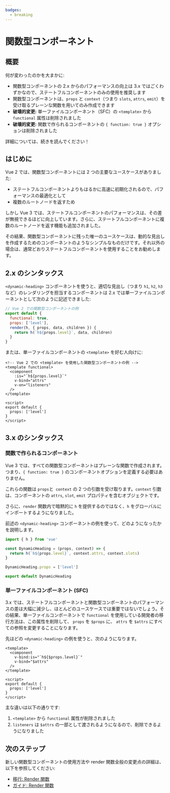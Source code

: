 ```yaml
---
badges:
  - breaking
---
```


# 関数型コンポーネント <MigrationBadges :badges="$frontmatter.badges" />

## 概要

何が変わったのかを大まかに:

- 関数型コンポーネントの 2.x からのパフォーマンスの向上は 3.x ではごくわずかなので、ステートフルコンポーネントのみの使用を推奨します
- 関数型コンポーネントは、`props` と `context`（つまり `slots`, `attrs`, `emit`）を受け取るプレーンな関数を用いてのみ作成できます
- **破壊的変更:** 単一ファイルコンポーネント（SFC）の `<template>` から `functional` 属性は削除されました
- **破壊的変更:** 関数で作られるコンポーネントの `{ function: true }` オプションは削除されました

詳細については、続きを読んでください！

## はじめに

Vue 2 では、関数型コンポーネントには 2 つの主要なユースケースがありました:

- ステートフルコンポーネントよりもはるかに高速に初期化されるので、パフォーマンスの最適化として
- 複数のルートノードを返すため

しかし Vue 3 では、ステートフルコンポーネントのパフォーマンスは、その差が無視できるほどに向上しています。さらに、ステートフルコンポーネントに複数のルートノードを返す機能も追加されました。

その結果、関数型コンポーネントに残った唯一のユースケースは、動的な見出しを作成するためのコンポーネントのようなシンプルなものだけです。それ以外の場合は、通常どおりステートフルコンポーネントを使用することをお勧めします。

## 2.x のシンタックス

`<dynamic-heading>` コンポーネントを使うと、適切な見出し（つまり `h1`, `h2`, `h3` など）のレンダリングを担当するコンポーネントは 2.x では単一ファイルコンポーネントとして次のように記述できました:

```js
// Vue 2 での関数型コンポーネントの例
export default {
  functional: true,
  props: ['level'],
  render(h, { props, data, children }) {
    return h(`h${props.level}`, data, children)
  }
}
```

または、単一ファイルコンポーネントの `<template>` を好む人向けに:

```vue
<!-- Vue 2 での <template> を使用した関数型コンポーネントの例 -->
<template functional>
  <component
    :is="`h${props.level}`"
    v-bind="attrs"
    v-on="listeners"
  />
</template>

<script>
export default {
  props: ['level']
}
</script>
```

## 3.x のシンタックス

### 関数で作られるコンポーネント

Vue 3 では、すべての関数型コンポーネントはプレーンな関数で作成されます。つまり、`{ function: true }` のコンポーネントオプションを定義する必要はありません。

これらの関数は `props`と` context` の 2 つの引数を受け取ります。`context` 引数は、コンポーネントの `attrs`, `slot`, `emit` プロパティを含むオブジェクトです。

さらに、`render` 関数内で暗黙的に `h` を提供するのではなく、`h` をグローバルにインポートするようになりました。

前述の `<dynamic-heading>` コンポーネントの例を使って、どのようになったかを説明します。

```js
import { h } from 'vue'

const DynamicHeading = (props, context) => {
  return h(`h${props.level}`, context.attrs, context.slots)
}

DynamicHeading.props = ['level']

export default DynamicHeading
```

### 単一ファイルコンポーネント (SFC)

3.x では、ステートフルコンポーネントと関数型コンポーネントのパフォーマンスの差は大幅に減少し、ほとんどのユースケースでは重要ではないでしょう。その結果、単一ファイルコンポーネントで `functional` を使用している開発者の移行方法は、この属性を削除して、 `props` を `$props` に、 `attrs` を `$attrs` にすべての参照を変更することになります。

先ほどの `<dynamic-heading>` の例を使うと、次のようになります。

```vue{1,3,4}
<template>
  <component
    v-bind:is="`h${$props.level}`"
    v-bind="$attrs"
  />
</template>

<script>
export default {
  props: ['level']
}
</script>
```

主な違いは以下の通りです:

1. `<template>` から `functional` 属性が削除されました
1. `listeners` は `$attrs` の一部として渡されるようになるので、削除できるようになりました

## 次のステップ

新しい関数型コンポーネントの使用方法や render 関数全般の変更点の詳細は、以下を参照してください:

- [移行: Render 関数](/guide/migration/render-function-api.html)
- [ガイド: Render 関数](/guide/render-function.html)

